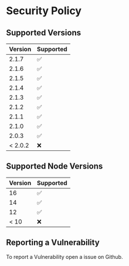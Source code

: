 # Security Policy

## Supported Versions

| Version | Supported          |
| ------- | ------------------ |
| 2.1.7   | :white_check_mark: |
| 2.1.6   | :white_check_mark: |
| 2.1.5   | :white_check_mark: |
| 2.1.4   | :white_check_mark: |
| 2.1.3   | :white_check_mark: |
| 2.1.2   | :white_check_mark: |
| 2.1.1   | :white_check_mark: |
| 2.1.0   | :white_check_mark: |
| 2.0.3   | :white_check_mark: |
| < 2.0.2 | :x:                |

## Supported Node Versions

| Version | Supported          |
| ------- | ------------------ |
| 16      | :white_check_mark: |
| 14      | :white_check_mark: |
| 12      | :white_check_mark: |
| < 10    | :x:                |

## Reporting a Vulnerability

To report a Vulnerability open a issue on Github.
